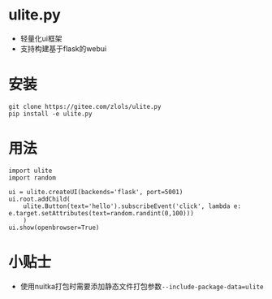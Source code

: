 # ulite.py

- 轻量化ui框架
- 支持构建基于flask的webui


# 安装
```
git clone https://gitee.com/zlols/ulite.py
pip install -e ulite.py
```

# 用法

```
import ulite
import random

ui = ulite.createUI(backends='flask', port=5001)
ui.root.addChild(
    ulite.Button(text='hello').subscribeEvent('click', lambda e: e.target.setAttributes(text=random.randint(0,100)))
    )
ui.show(openbrowser=True)
```

# 小贴士
- 使用nuitka打包时需要添加静态文件打包参数`--include-package-data=ulite`
